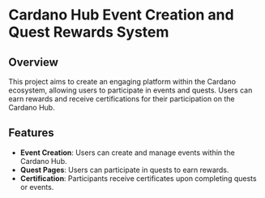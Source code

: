 # Cardano Hub Event Creation and Quest Rewards System

## Overview
This project aims to create an engaging platform within the Cardano ecosystem, allowing users to participate in events and quests. Users can earn rewards and receive certifications for their participation on the Cardano Hub.

## Features
- **Event Creation**: Users can create and manage events within the Cardano Hub.
- **Quest Pages**: Users can participate in quests to earn rewards.
- **Certification**: Participants receive certificates upon completing quests or events.
